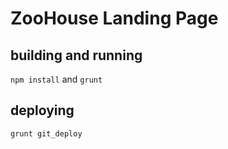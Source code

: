 # ZooHouse Landing Page

## building and running

```npm install``` and ```grunt```

## deploying

```grunt git_deploy```

